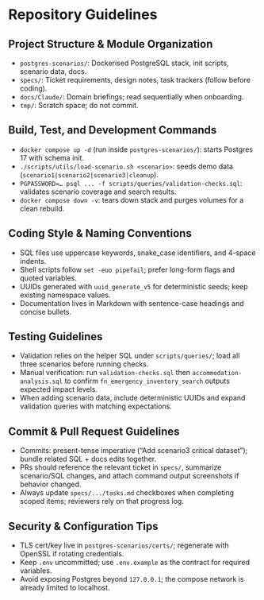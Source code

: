 # Repository Guidelines

## Project Structure & Module Organization
- `postgres-scenarios/`: Dockerised PostgreSQL stack, init scripts, scenario data, docs.
- `specs/`: Ticket requirements, design notes, task trackers (follow before coding).
- `docs/Claude/`: Domain briefings; read sequentially when onboarding.
- `tmp/`: Scratch space; do not commit.

## Build, Test, and Development Commands
- `docker compose up -d` (run inside `postgres-scenarios/`): starts Postgres 17 with schema init.
- `./scripts/utils/load-scenario.sh <scenario>`: seeds demo data (`scenario1|scenario2|scenario3|cleanup`).
- `PGPASSWORD=… psql ... -f scripts/queries/validation-checks.sql`: validates scenario coverage and search results.
- `docker compose down -v`: tears down stack and purges volumes for a clean rebuild.

## Coding Style & Naming Conventions
- SQL files use uppercase keywords, snake_case identifiers, and 4-space indents.
- Shell scripts follow `set -euo pipefail`; prefer long-form flags and quoted variables.
- UUIDs generated with `uuid_generate_v5` for deterministic seeds; keep existing namespace values.
- Documentation lives in Markdown with sentence-case headings and concise bullets.

## Testing Guidelines
- Validation relies on the helper SQL under `scripts/queries/`; load all three scenarios before running checks.
- Manual verification: run `validation-checks.sql` then `accommodation-analysis.sql` to confirm `fn_emergency_inventory_search` outputs expected impact levels.
- When adding scenario data, include deterministic UUIDs and expand validation queries with matching expectations.

## Commit & Pull Request Guidelines
- Commits: present-tense imperative (“Add scenario3 critical dataset”); bundle related SQL + docs edits together.
- PRs should reference the relevant ticket in `specs/`, summarize scenario/SQL changes, and attach command output screenshots if behavior changed.
- Always update `specs/.../tasks.md` checkboxes when completing scoped items; reviewers rely on that progress log.

## Security & Configuration Tips
- TLS cert/key live in `postgres-scenarios/certs/`; regenerate with OpenSSL if rotating credentials.
- Keep `.env` uncommitted; use `.env.example` as the contract for required variables.
- Avoid exposing Postgres beyond `127.0.0.1`; the compose network is already limited to localhost.
